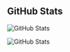 <h2>GitHub Stats</h2>
<p><img src="https://github-readme-stats.vercel.app/api/top-langs/?username=mdatz&amp;show_icons=true&theme=radical" alt="GitHub Stats"></p>
<p><img src="https://github-readme-stats.vercel.app/api?username=mdatz&amp;show_icons=true&theme=radical" alt="GitHub Stats"></p>
